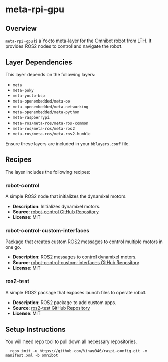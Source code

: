 # meta-rpi-gpu

## Overview

`meta-rpi-gpu` is a Yocto meta-layer for the Omnibot robot from LTH. It provides ROS2 nodes to control and navigate the robot.

## Layer Dependencies

This layer depends on the following layers:

- `meta`
- `meta-poky`
- `meta-yocto-bsp`
- `meta-openembedded/meta-oe`
- `meta-openembedded/meta-networking`
- `meta-openembedded/meta-python`
- `meta-raspberrypi`
- `meta-ros/meta-ros/meta-ros-common`
- `meta-ros/meta-ros/meta-ros2`
- `meta-ros/meta-ros/meta-ros2-humble`

Ensure these layers are included in your `bblayers.conf` file.

## Recipes

The layer includes the following recipes:

### robot-control

A simple ROS2 node that initializes the dynamixel motors.

- **Description**: Initializes dynamixel motors.
- **Source**: [robot-control GitHub Repository](https://github.com/Vinay046/robot-control)
- **License**: MIT

### robot-control-custom-interfaces

Package that creates custom ROS2 messages to control multiple motors in one go.

- **Description**: ROS2 messages to control dynamixel motors.
- **Source**: [robot-control-custom-interfaces GitHub Repository](https://github.com/Vinay046/robot-control-custom-interfaces)
- **License**: MIT

### ros2-test

A simple ROS2 package that exposes launch files to operate robot.

- **Description**: ROS2 package to add custom apps.
- **Source**: [ros2-test GitHub Repository](https://github.com/Vinay046/ros2-test)
- **License**: MIT



## Setup Instructions

You will need repo tool to pull down all necessary repositories.

      repo init -u https://github.com/Vinay046/raspi-config.git -m manifest.xml -b omnibot
